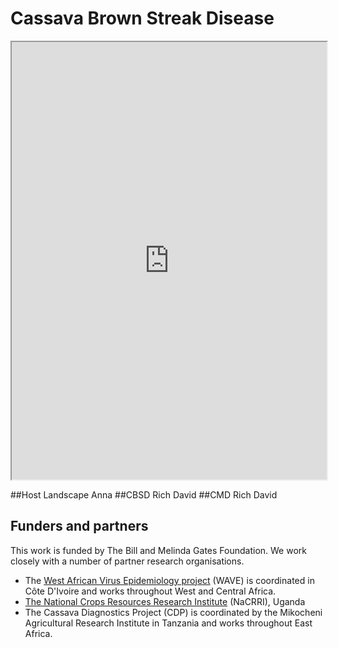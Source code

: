 # Cassava Brown Streak Disease

<!--style="position:fixed;top:0; left:0; bottom:0; right:0;width:100%; height:100%;border:none; margin:0;padding:0; overflow:hidden; z-index:999999;"-->

<iframe src="https://willow.csx.cam.ac.uk/cassava_client#showpopout" style="width: 100%;height: 700px;">Loading...</iframe> 

##Host Landscape
Anna
##CBSD
Rich
David
##CMD
Rich
David

## Funders and partners

This work is funded by The Bill and Melinda Gates Foundation. We work closely with a number of partner research organisations.

- The [West African Virus Epidemiology project](http://wave-edu.org) (WAVE) is coordinated in Côte D'Ivoire and works throughout West and Central Africa.
- [The National Crops Resources Research Institute](http://www.nacrri.go.ug/) (NaCRRI), Uganda
- The Cassava Diagnostics Project (CDP) is coordinated by the Mikocheni Agricultural Research Institute in Tanzania and works throughout East Africa. 
